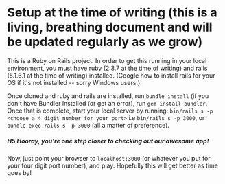 # Setup at the time of writing (this is a living, breathing document and will be updated regularly as we grow)

This is a Ruby on Rails project. In order to get this running in your local environment, you must have ruby (2.3.7 at the time of writing) and rails (5.1.6.1 at the time of writing) installed. (Google how to install rails for your OS if it's not installed -- sorry Windows users.) 

Once cloned and ruby and rails are installed, run `bundle install` (if you don't have Bundler installed (or get an error), run `gem install bundler`.
Once that is complete, start your local server by running:
`bin/rails s -p <choose a 4 digit number for your port>` i.e `bin/rails s -p 3000`, or `bundle exec rails s -p 3000` (all a matter of preference).

##### H5 Hooray, you're one step closer to checking out our awesome app!

Now, just point your browser to `localhost:3000` (or whatever you put for your four digit port number), and play. Hopefully this will get better as time goes by!
